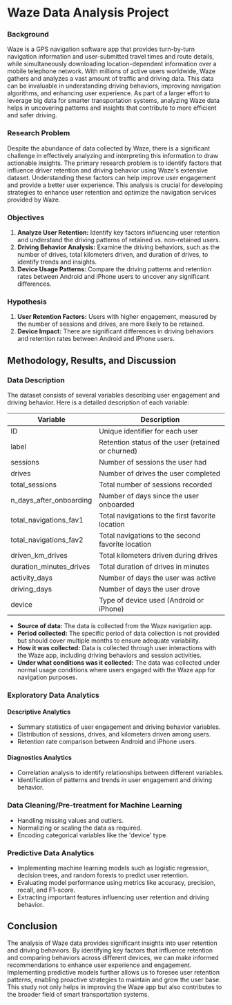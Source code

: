 # Waze Data Analysis Project

### Background
Waze is a GPS navigation software app that provides turn-by-turn navigation information and user-submitted travel times and route details, while simultaneously downloading location-dependent information over a mobile telephone network. With millions of active users worldwide, Waze gathers and analyzes a vast amount of traffic and driving data. This data can be invaluable in understanding driving behaviors, improving navigation algorithms, and enhancing user experience. As part of a larger effort to leverage big data for smarter transportation systems, analyzing Waze data helps in uncovering patterns and insights that contribute to more efficient and safer driving.

### Research Problem
Despite the abundance of data collected by Waze, there is a significant challenge in effectively analyzing and interpreting this information to draw actionable insights. The primary research problem is to identify factors that influence driver retention and driving behavior using Waze's extensive dataset. Understanding these factors can help improve user engagement and provide a better user experience. This analysis is crucial for developing strategies to enhance user retention and optimize the navigation services provided by Waze.

### Objectives
1. **Analyze User Retention:** Identify key factors influencing user retention and understand the driving patterns of retained vs. non-retained users.
2. **Driving Behavior Analysis:** Examine the driving behaviors, such as the number of drives, total kilometers driven, and duration of drives, to identify trends and insights.
3. **Device Usage Patterns:** Compare the driving patterns and retention rates between Android and iPhone users to uncover any significant differences.

### Hypothesis
1. **User Retention Factors:** Users with higher engagement, measured by the number of sessions and drives, are more likely to be retained.
2. **Device Impact:** There are significant differences in driving behaviors and retention rates between Android and iPhone users.

## Methodology, Results, and Discussion

### Data Description
The dataset consists of several variables describing user engagement and driving behavior. Here is a detailed description of each variable:

| Variable                    | Description                                              |
|-----------------------------|----------------------------------------------------------|
| ID                          | Unique identifier for each user                          |
| label                       | Retention status of the user (retained or churned)       |
| sessions                    | Number of sessions the user had                          |
| drives                      | Number of drives the user completed                      |
| total_sessions              | Total number of sessions recorded                        |
| n_days_after_onboarding     | Number of days since the user onboarded                  |
| total_navigations_fav1      | Total navigations to the first favorite location         |
| total_navigations_fav2      | Total navigations to the second favorite location        |
| driven_km_drives            | Total kilometers driven during drives                    |
| duration_minutes_drives     | Total duration of drives in minutes                      |
| activity_days               | Number of days the user was active                       |
| driving_days                | Number of days the user drove                            |
| device                      | Type of device used (Android or iPhone)                  |

- **Source of data:** The data is collected from the Waze navigation app.
- **Period collected:** The specific period of data collection is not provided but should cover multiple months to ensure adequate variability.
- **How it was collected:** Data is collected through user interactions with the Waze app, including driving behaviors and session activities.
- **Under what conditions was it collected:** The data was collected under normal usage conditions where users engaged with the Waze app for navigation purposes.

### Exploratory Data Analytics
#### Descriptive Analytics
- Summary statistics of user engagement and driving behavior variables.
- Distribution of sessions, drives, and kilometers driven among users.
- Retention rate comparison between Android and iPhone users.

#### Diagnostics Analytics
- Correlation analysis to identify relationships between different variables.
- Identification of patterns and trends in user engagement and driving behavior.

### Data Cleaning/Pre-treatment for Machine Learning
- Handling missing values and outliers.
- Normalizing or scaling the data as required.
- Encoding categorical variables like the 'device' type.

### Predictive Data Analytics
- Implementing machine learning models such as logistic regression, decision trees, and random forests to predict user retention.
- Evaluating model performance using metrics like accuracy, precision, recall, and F1-score.
- Extracting important features influencing user retention and driving behavior.

## Conclusion
The analysis of Waze data provides significant insights into user retention and driving behaviors. By identifying key factors that influence retention and comparing behaviors across different devices, we can make informed recommendations to enhance user experience and engagement. Implementing predictive models further allows us to foresee user retention patterns, enabling proactive strategies to maintain and grow the user base. This study not only helps in improving the Waze app but also contributes to the broader field of smart transportation systems.

